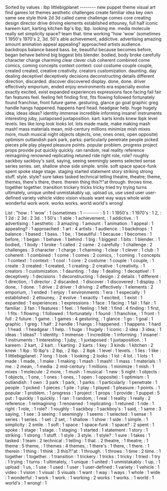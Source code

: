 Sorted by values :
lbp littlebigplanet -------- new puppet theme visual art find games lot themes aesthetic challenges create familiar idea key own same see style think 2d 3d called came challenge comes core creating design director drive driving elements established ettouney, full half iconic kareem kart, karting kitchen lbp's lbp, lbp. looking me. media molecule really set simplicity space? team that. time working "how 'wow' (sometimes 1 1950's 1970's 2, 3d. 50's able achievement, addictive. advertising amazing amount animation appeal appealing? approached artists audience. backdrops balance based bass. be, beautiful because becomes before, began behave behind big biggest bits blender. bodied, body broke carefully character charge charming clear clever club coherent combined come comics, coming concepts context context: cool costume couple couple, created created, creative creativity. creators customization. daunting. day dealing deceptive! deceptively decisions deconstructing details different direction, discarded. discover discovered display. done, done. driver effectively emporium, ended enjoy environments era especially evolve exactly excited, exist expanded experiences expressions face facing fail fair fan features feel. feeling felt finding first, fits flowing followed fortunately found franchise, front future game. gesturing, glance go goal graphic greg handle hangs happened. happens hard head. headgear help. huge hugely idea; ideas ideas? identity immense incredible informing insane! instruments interesting juby, juxtaposed juxtaposition. kart. karts kinds knew lbpk level levels. lies like long look looks lot. lots made made, make making mash mash! mass materials mean, mid-century millions minimize mish mixes more, mush musical night objects objects, one, ones ones, open opposite) optimism outlandish park park, parks: particularly penetrate people picked pieces pile play played pleasure points. popular problem. progress project props provide put quickly quickly. ran random, real reality reference reimagining renowned replicating retuned ride right role, role? roughly sackboy sackboy's said, saying, seeing seemingly seems selected sense series series. set, shallow show side simple. smile. soft space space-funk spent spoke stage stage. staging started statement story striking strong stuff. style. style? sure takes tasked technical telling theatre, theatre; theme, themes, there's there, there. therein thing this?!"at through. throws time. together together. transition trickery tricks tricky tried try trying turns ultimately, unique united unmistakably up, upload us, use used user user-defined variety vehicle video vision visuals want way ways whole wide wonderful work work. works works. world world's wrong! 

List :
"how : 1
'wow' : 1
(sometimes : 1
-------- : 5
1 : 1
1950's : 1
1970's : 1
2, : 1
2d : 2
3d : 2
3d. : 1
50's : 1
able : 1
achievement, : 1
addictive. : 1
advertising : 1
aesthetic : 3
amazing : 1
amount : 1
animation : 1
appeal : 1
appealing? : 1
approached : 1
art : 4
artists : 1
audience. : 1
backdrops : 1
balance : 1
based : 1
bass. : 1
be, : 1
beautiful : 1
because : 1
becomes : 1
before, : 1
began : 1
behave : 1
behind : 1
big : 1
biggest : 1
bits : 1
blender. : 1
bodied, : 1
body : 1
broke : 1
called : 2
came : 2
carefully : 1
challenge : 2
challenges : 3
character : 1
charge : 1
charming : 1
clear : 1
clever : 1
club : 1
coherent : 1
combined : 1
come : 1
comes : 2
comics, : 1
coming : 1
concepts : 1
context : 1
context: : 1
cool : 1
core : 2
costume : 1
couple : 1
couple, : 1
create : 3
created : 1
created, : 1
creating : 2
creative : 1
creativity. : 1
creators : 1
customization. : 1
daunting. : 1
day : 1
dealing : 1
deceptive! : 1
deceptively : 1
decisions : 1
deconstructing : 1
design : 2
details : 1
different : 1
direction, : 1
director : 2
discarded. : 1
discover : 1
discovered : 1
display. : 1
done, : 1
done. : 1
drive : 2
driver : 1
driving : 2
effectively : 1
elements : 2
emporium, : 1
ended : 1
enjoy : 1
environments : 1
era : 1
especially : 1
established : 2
ettouney, : 2
evolve : 1
exactly : 1
excited, : 1
exist : 1
expanded : 1
experiences : 1
expressions : 1
face : 1
facing : 1
fail : 1
fair : 1
familiar : 3
fan : 1
features : 1
feel. : 1
feeling : 1
felt : 1
find : 4
finding : 1
first, : 1
fits : 1
flowing : 1
followed : 1
fortunately : 1
found : 1
franchise, : 1
front : 1
full : 2
future : 1
game. : 1
games : 4
gesturing, : 1
glance : 1
go : 1
goal : 1
graphic : 1
greg : 1
half : 2
handle : 1
hangs : 1
happened. : 1
happens : 1
hard : 1
head. : 1
headgear : 1
help. : 1
huge : 1
hugely : 1
iconic : 2
idea : 3
idea; : 1
ideas : 1
ideas? : 1
identity : 1
immense : 1
incredible : 1
informing : 1
insane! : 1
instruments : 1
interesting : 1
juby, : 1
juxtaposed : 1
juxtaposition. : 1
kareem : 2
kart, : 2
kart. : 1
karting : 2
karts : 1
key : 3
kinds : 1
kitchen : 2
knew : 1
lbp : 10
lbp's : 2
lbp, : 2
lbp. : 2
lbpk : 1
level : 1
levels. : 1
lies : 1
like : 1
littlebigplanet : 7
long : 1
look : 1
looking : 2
looks : 1
lot : 4
lot. : 1
lots : 1
made : 1
made, : 1
make : 1
making : 1
mash : 1
mash! : 1
mass : 1
materials : 1
me. : 2
mean, : 1
media : 2
mid-century : 1
millions : 1
minimize : 1
mish : 1
mixes : 1
molecule : 2
more, : 1
mush : 1
musical : 1
new : 5
night : 1
objects : 1
objects, : 1
one, : 1
ones : 1
ones, : 1
open : 1
opposite) : 1
optimism : 1
outlandish : 1
own : 3
park : 1
park, : 1
parks: : 1
particularly : 1
penetrate : 1
people : 1
picked : 1
pieces : 1
pile : 1
play : 1
played : 1
pleasure : 1
points. : 1
popular : 1
problem. : 1
progress : 1
project : 1
props : 1
provide : 1
puppet : 5
put : 1
quickly : 1
quickly. : 1
ran : 1
random, : 1
real : 1
reality : 1
really : 2
reference : 1
reimagining : 1
renowned : 1
replicating : 1
retuned : 1
ride : 1
right : 1
role, : 1
role? : 1
roughly : 1
sackboy : 1
sackboy's : 1
said, : 1
same : 3
saying, : 1
see : 3
seeing : 1
seemingly : 1
seems : 1
selected : 1
sense : 1
series : 1
series. : 1
set : 2
set, : 1
shallow : 1
show : 1
side : 1
simple. : 1
simplicity : 2
smile. : 1
soft : 1
space : 1
space-funk : 1
space? : 2
spent : 1
spoke : 1
stage : 1
stage. : 1
staging : 1
started : 1
statement : 1
story : 1
striking : 1
strong : 1
stuff. : 1
style : 3
style. : 1
style? : 1
sure : 1
takes : 1
tasked : 1
team : 2
technical : 1
telling : 1
that. : 2
theatre, : 1
theatre; : 1
theme : 5
theme, : 1
themes : 4
themes, : 1
there's : 1
there, : 1
there. : 1
therein : 1
thing : 1
think : 3
this?!"at : 1
through. : 1
throws : 1
time : 2
time. : 1
together : 1
together. : 1
transition : 1
trickery : 1
tricks : 1
tricky : 1
tried : 1
try : 1
trying : 1
turns : 1
ultimately, : 1
unique : 1
united : 1
unmistakably : 1
up, : 1
upload : 1
us, : 1
use : 1
used : 1
user : 1
user-defined : 1
variety : 1
vehicle : 1
video : 1
vision : 1
visual : 5
visuals : 1
want : 1
way : 1
ways : 1
whole : 1
wide : 1
wonderful : 1
work : 1
work. : 1
working : 2
works : 1
works. : 1
world : 1
world's : 1
wrong! : 1
